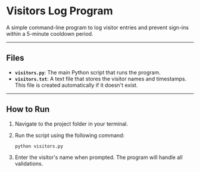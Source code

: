 # Visitors Log Program

A simple command-line program to log visitor entries and prevent sign-ins within a 5-minute cooldown period.

---

## Files

* **`visitors.py`**: The main Python script that runs the program.
* **`visitors.txt`**: A text file that stores the visitor names and timestamps. This file is created automatically if it doesn't exist.

---

## How to Run

1.  Navigate to the project folder in your terminal.
2.  Run the script using the following command:

    ```bash
    python visitors.py
    ```

3.  Enter the visitor's name when prompted. The program will handle all validations.
